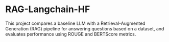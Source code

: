 # RAG-Langchain-HF
This project compares a baseline LLM with a Retrieval-Augmented Generation (RAG) pipeline for answering questions based on a dataset, and evaluates performance using ROUGE and BERTScore metrics.
